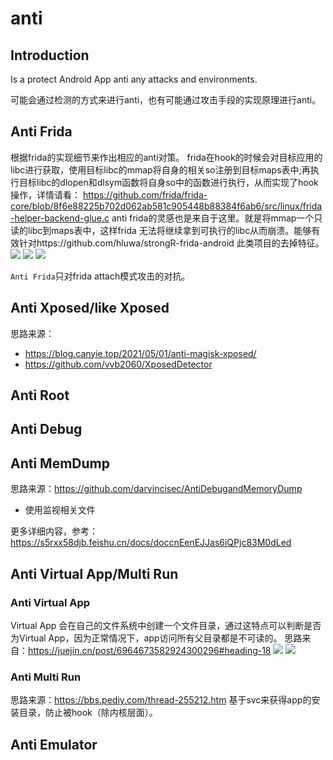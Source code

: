 # anti

## Introduction

Is a protect Android App anti any attacks and environments.

可能会通过检测的方式来进行anti，也有可能通过攻击手段的实现原理进行anti。

## Anti Frida

根据frida的实现细节来作出相应的anti对策。
frida在hook的时候会对目标应用的libc进行获取，使用目标libc的mmap将自身的相关so注册到目标maps表中;再执行目标libc的dlopen和dlsym函数将自身so中的函数进行执行，从而实现了hook操作，详情请看：
https://github.com/frida/frida-core/blob/8f6e88225b702d062ab581c905448b88384f6ab6/src/linux/frida-helper-backend-glue.c
anti frida的灵感也是来自于这里。就是将mmap一个只读的libc到maps表中，这样frida 无法将继续拿到可执行的libc从而崩溃。能够有效针对https://github.com/hluwa/strongR-frida-android 此类项目的去掉特征。
![](imgs/1.png)
![](imgs/2.png)
![](imgs/3.png)

`Anti Frida`只对frida attach模式攻击的对抗。

## Anti Xposed/like Xposed
思路来源：
- https://blog.canyie.top/2021/05/01/anti-magisk-xposed/
- https://github.com/vvb2060/XposedDetector
## Anti Root

## Anti Debug

## Anti MemDump
思路来源：https://github.com/darvincisec/AntiDebugandMemoryDump
- 使用监视相关文件

更多详细内容，参考：https://s5rxx58djb.feishu.cn/docs/doccnEenEJJas6iQPjc83M0dLed

## Anti Virtual App/Multi Run

### Anti Virtual App
Virtual App 会在自己的文件系统中创建一个文件目录，通过这特点可以判断是否为Virtual App，因为正常情况下，app访问所有父目录都是不可读的。
思路来自：https://juejin.cn/post/6964673582924300296#heading-18
![](imgs/4.png)
![](imgs/5.png)

### Anti Multi Run
思路来源：https://bbs.pediy.com/thread-255212.htm
基于svc来获得app的安装目录，防止被hook（除内核层面）。

## Anti Emulator
